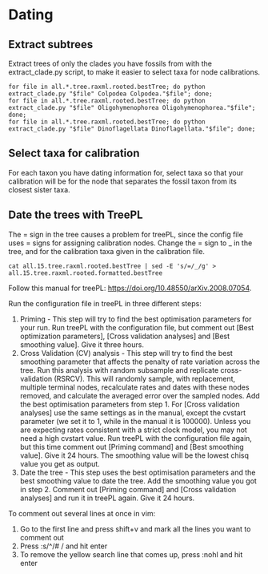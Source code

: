 # Dating

## Extract subtrees

Extract trees of only the clades you have fossils from with the extract_clade.py script, to make it easier to select taxa for node calibrations. 

```
for file in all.*.tree.raxml.rooted.bestTree; do python extract_clade.py "$file" Colpodea Colpodea."$file"; done;
for file in all.*.tree.raxml.rooted.bestTree; do python extract_clade.py "$file" Oligohymenophorea Oligohymenophorea."$file"; done;
for file in all.*.tree.raxml.rooted.bestTree; do python extract_clade.py "$file" Dinoflagellata Dinoflagellata."$file"; done;
```

## Select taxa for calibration

For each taxon you have dating information for, select taxa so that your calibration will be for the node that separates the fossil taxon from its closest sister taxa. 

## Date the trees with TreePL

The = sign in the tree causes a problem for treePL, since the config file uses = signs for assigning calibration nodes. Change the = sign to _ in the tree, and for the calibration taxa given in the calibration file.

```
cat all.15.tree.raxml.rooted.bestTree | sed -E 's/=/_/g' > all.15.tree.raxml.rooted.formatted.bestTree
```

Follow this manual for treePL: https://doi.org/10.48550/arXiv.2008.07054.

Run the configuration file in treePL in three different steps:
1. Priming - This step will try to find the best optimisation parameters for your run. Run treePL with the configuration file, but comment out [Best optimization parameters], [Cross validation analyses] and [Best smoothing value]. Give it three hours.
2. Cross Validation (CV) analysis - This step will try to find the best smoothing parameter that affects the penalty of rate variation across the tree. Run this analysis with random subsample and replicate cross-validation (RSRCV). This will randomly sample, with replacement, multiple terminal nodes, recalculate rates and dates with these nodes removed, and calculate the averaged error over the sampled nodes. Add the best optimisation parameters from step 1. For [Cross validation analyses] use the same settings as in the manual, except the cvstart parameter (we set it to 1, while in the manual it is 100000). Unless you are expecting rates consistent with a strict clock model, you may not need a high cvstart value. Run treePL with the configuration file again, but this time comment out [Priming command] and [Best smoothing value]. Give it 24 hours. The smoothing value will be the lowest chisq value you get as output. 
3. Date the tree - This step uses the best optimisation parameters and the best smoothing value to date the tree. Add the smoothing value you got in step 2. Comment out [Priming command] and [Cross validation analyses] and run it in treePL again. Give it 24 hours.

To comment out several lines at once in vim: 
1. Go to the first line and press shift+v and mark all the lines you want to comment out
2. Press :s/^/# / and hit enter
3. To remove the yellow search line that comes up, press :nohl and hit enter

